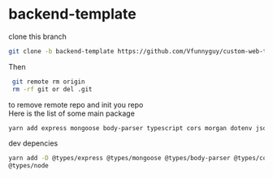 # backend-template
clone this branch 
```bash
git clone -b backend-template https://github.com/Vfunnyguy/custom-web-template.git  
```
Then
```bash 
 git remote rm origin
 rm -rf git or del .git
 ``` 
to remove remote repo  and init you repo <br/>
Here is the list of some main package
```bash
yarn add express mongoose body-parser typescript cors morgan dotenv jsonwebtoken bcrypt
``` 
dev depencies
```bash 
yarn add -D @types/express @types/mongoose @types/body-parser @types/cors @types/morgan nodemon @types/jsonwebtoken @types/bcrypt
@types/node
```
